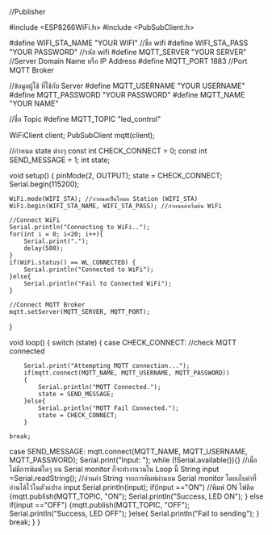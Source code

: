 //Publisher

#include <ESP8266WiFi.h>
#include <PubSubClient.h>

#define WIFI_STA_NAME "YOUR WIFI" //ชื่อ wifi
#define WIFI_STA_PASS "YOUR PASSWORD" //รหัส wifi
#define MQTT_SERVER "YOUR SERVER" //Server Domain Name หรือ IP Address
#define MQTT_PORT 1883 //Port MQTT Broker

//ข้อมูลผู้ใช้ ที่ใช้กับ Server
#define MQTT_USERNAME "YOUR USERNAME"
#define MQTT_PASSWORD "YOUR PASSWORD"
#define MQTT_NAME "YOUR NAME"

//ชื่อ Topic
#define MQTT_TOPIC "led_control"

WiFiClient client;
PubSubClient mqtt(client);

//กำหนด state ต่างๆ
const int CHECK_CONNECT = 0;
const int SEND_MESSAGE = 1;
int state;

void setup()
{
    pinMode(2, OUTPUT);
    state = CHECK_CONNECT;
    Serial.begin(115200);

    WiFi.mode(WIFI_STA); //กำหนดเป็นโหมด Station (WIFI_STA)
    WiFi.begin(WIFI_STA_NAME, WIFI_STA_PASS); //กำหนดค่าเริ่มต้น WiFi

    //Connect WiFi
    Serial.println("Connecting to WiFi..");
    for(int i = 0; i<20; i++){
        Serial.print(".");
        delay(500);
    }
    if(WiFi.status() == WL_CONNECTED) {
        Serial.println("Connected to WiFi");
    }else{
        Serial.println("Fail to Connected WiFi");
    }

    //Connect MQTT Broker
    mqtt.setServer(MQTT_SERVER, MQTT_PORT); 
}

void loop()
{
 switch (state)
 {
 case CHECK_CONNECT: //check MQTT connected
    
        Serial.print("Attempting MQTT connection...");
        if(mqtt.connect(MQTT_NAME, MQTT_USERNAME, MQTT_PASSWORD))
        {
            Serial.println("MQTT Connected.");
            state = SEND_MESSAGE;
        }else{
            Serial.println("MQTT Fail Connected.");
            state = CHECK_CONNECT;
        }
    
    break;

 case SEND_MESSAGE: 
    mqtt.connect(MQTT_NAME, MQTT_USERNAME, MQTT_PASSWORD);
    Serial.print("Input: ");
      while (!Serial.available()){} //เมื่อไม่มีการพิมพ์ใดๆ บน Serial monitor  ก็จะทำงานวนใน Loop นี้
  String input =Serial.readString(); //อ่านค่า String จากการพิมพ์ผ่านบน Serial monitor โดยเก็บค่าที่อ่านได้ไว้ในตัวแปรล input
Serial.println(input);
    if(input =="ON") //พิมพ์ ON ไฟติด
    {mqtt.publish(MQTT_TOPIC, "ON");
        Serial.println("Success, LED ON");
    }
    else if(input =="OFF")
    {mqtt.publish(MQTT_TOPIC, "OFF");
        Serial.println("Success, LED OFF");
    }else{
        Serial.println("Fail to sending");
    }
    break;
 }
}